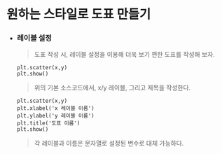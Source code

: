 # 원하는 스타일로 도표 만들기

-   ### 레이블 설정

    > 도표 작성 시, 레이블 설정을 이용해 더욱 보기 편한 도표를 작성해 보자.

    ```{.python}
    plt.scatter(x,y)
    plt.show()
    ```

    > 위의 기본 소스코드에서, x/y 레이블, 그리고 제목을 작성한다.

    ```{.python}
    plt.scatter(x,y)
    plt.xlabel('x 레이블 이름')
    plt.ylabel('y 레이블 이름')
    plt.title('도표 이름')
    plt.show()
    ```

    > 각 레이블과 이름은 문자열로 설정된 변수로 대체 가능하다.
